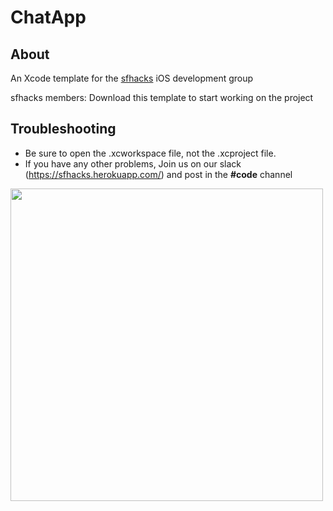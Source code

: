# ChatApp

## About
An Xcode template for the [sfhacks](http://www.sfhacks.club/) iOS development group

sfhacks members: Download this template to start working on the project

## Troubleshooting
- Be sure to open the .xcworkspace file, not the .xcproject file.
- If you have any other problems, Join us on our slack (https://sfhacks.herokuapp.com/) and post in the <b>#code</b> channel

<img src = "https://cloud.githubusercontent.com/assets/15108659/18735596/e50878da-8033-11e6-914c-bcfa6f31c76c.gif" width = 500/>
